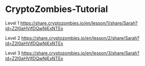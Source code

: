 # CryptoZombies-Tutorial

Level 1 
https://share.cryptozombies.io/en/lesson/1/share/Sarah?id=Z2l0aHVifDQwNjExNTEx

Level 2
https://share.cryptozombies.io/en/lesson/2/share/Sarah?id=Z2l0aHVifDQwNjExNTEx

Level 3
https://share.cryptozombies.io/en/lesson/3/share/Sarah?id=Z2l0aHVifDQwNjExNTEx
